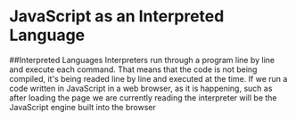 # JavaScript as an Interpreted Language
##Interpreted Languages
Interpreters run through a program line by line and execute each command. That means that the code is not being compiled, it's being 
readed line by line and executed at the time.  If we run a code written in JavaScript in a web browser, as it is happening, such as after loading the page we are currently reading the interpreter will be the JavaScript engine built into the browser
